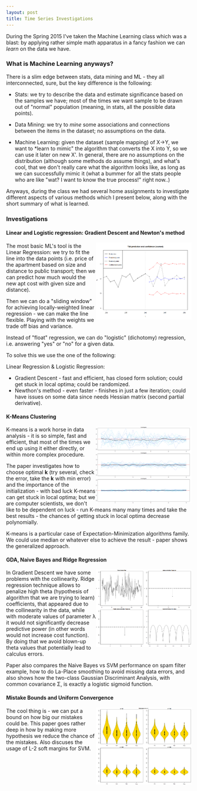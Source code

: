 ```yaml
---
layout: post
title: Time Series Investigations
---
```

During the Spring 2015 I've taken the Machine Learning class which was a blast: by applying rather simple math apparatus in a fancy fashion we can *learn* on the data we have. 

### What is Machine Learning anyways? 
There is a slim edge between stats, data mining and ML - they all interconnected, sure, but the key difference is the following:

- Stats: we try to describe the data and estimate significance based on the samples we have; most of the times we want sample to be drawn out of "normal" population (meaning, in stats, all the possible data points).

- Data Mining: we try to *mine* some associations and connections between the items in the dataset; no assumptions on the data.

- Machine Learning: given the dataset (sample mapping) of X->Y, we want to *learn to mimic" the algorithm that converts the X into Y, so we can use it later on new X'. In general, there are no assumptions on the distribution (although some methods do assume things), and what's cool, that we don't really care what the algorithm looks like, as long as we can successfully mimic it (what a bummer for all the stats people who are like "wat? I want to know the true process!" right now..)

Anyways, during the class we had several home assignments to investigate different aspects of various methods which I present below, along with the short summary of what is learned.   

### Investigations

#### Linear and Logistic regression: Gradient Descent and Newton's method
<a href="/papers/investigations/time-series/estimating-coefficients-and-predicting-ARMA-process.pdf">
<img border="0" alt="W3Schools" src="/papers/investigations/time-series/preview/estimating-coefficients-and-predicting-ARMA-process.png" width="260"  align="right">
</a>
The most basic ML's tool is the Linear Regression: we try to fit the line into the data points (i.e. price of the apartment based on size and distance to public transport; then we can predict how much would the new apt cost with given size and distance). 

Then we can do a "sliding window" for achieving locally-weighted linear regression - we can make the line flexible. Playing with the weights we trade off bias and variance. 

Instead of "float" regression, we can do "logistic" (dichotomy) regression, i.e. answering "yes" or "no" for a given data. 

To solve this we use the one of the following:

Linear Regression & Logistic Regression:

- Gradient Descent - fast and efficient, has closed form solution; could get stuck in local optima; could be randomized.
- Newthon's method - even faster - finishes in just a few iteration; could have issues on some data since needs Hessian matrix (second partial derivative). 



#### K-Means Clustering
<a href="/papers/investigations/time-series/realizations-and-estimators-consistency.pdf">
<img border="0" alt="W3Schools" src="/papers/investigations/time-series/preview/realizations-and-estimators-consistency.png" width="260"  align="right">
</a>
K-means is a work horse in data analysis - it is so simple, fast and efficient, that most of the times we end up using it either directly, or within more complex procedure. 

The paper investigates how to choose optimal **k** (try several, check the error, take the **k** with min error) and the importance of the initialization - with bad luck K-means can get stuck in local optima; but we are computer scientists, we don't like to be dependent on luck - run K-means many many times and take the best results - the chances of getting stuck in local optima decrease polynomially. 

K-means is a particular case of Expectation-Minimization algorithms family. We could use median or whatever else to achieve the result - paper shows the generalized approach. 


#### GDA, Naive Bayes and Ridge Regression
<a href="/papers/investigations/time-series/harmonic-and-AR-MA-identifyability.pdf">
<img border="0" alt="W3Schools" src="/papers/investigations/time-series/preview/harmonic-and-AR-MA-identifyability.png" width="260"  align="right">
</a>
In Gradient Descent we have some problems with the collinearity. Ridge regression technique allows to penalize high theta (hypothesis of algorithm that we are trying to learn) coefficients, that appeared due to the collinearity in the data, while with moderate values of parameter λ it would not significantly decrease predictive power (in other words would not increase cost function). By doing that we avoid blown-up theta values that potentially lead to calculus errors.

Paper also compares the Naive Bayes vs SVM performance on spam filter example, how to do La-Place smoothing to avoid missing data errors, and also shows how the two-class Gaussian Discriminant Analysis, with common covariance Σ, is exactly a logistic sigmoid function.


#### Mistake Bounds and Uniform Convergence
<a href="/papers/investigations/time-series/time-series-models-summary.pdf">
<img border="0" alt="W3Schools" src="/papers/investigations/time-series/preview/time-series-models-summary.png" width="260"  align="right">
</a>
The cool thing is - we can put a bound on how big our mistakes could be. This paper goes rather deep in how by making more hypothesis we reduce the chance of the mistakes. Also discuses the usage of L-2 soft margins for SVM.
